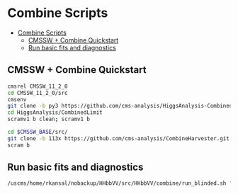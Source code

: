 # Combine Scripts

- [Combine Scripts](#combine-scripts)
  - [CMSSW + Combine Quickstart](#cmssw--combine-quickstart)
  - [Run basic fits and diagnostics](#run-basic-fits-and-diagnostics)


## CMSSW + Combine Quickstart
```bash
cmsrel CMSSW_11_2_0
cd CMSSW_11_2_0/src
cmsenv
git clone -b py3 https://github.com/cms-analysis/HiggsAnalysis-CombinedLimit.git HiggsAnalysis/CombinedLimit
cd HiggsAnalysis/CombinedLimit
scramv1 b clean; scramv1 b

cd $CMSSW_BASE/src/
git clone -b 113x https://github.com/cms-analysis/CombineHarvester.git CombineHarvester
scram b
```

## Run basic fits and diagnostics

```bash
/uscms/home/rkansal/nobackup/HHbbVV/src/HHbbVV/combine/run_blinded.sh "./"
```